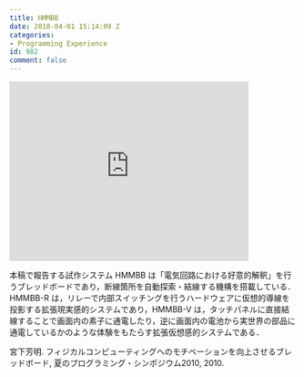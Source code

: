 ```yaml
---
title: HMMBB
date: 2010-04-01 15:14:09 Z
categories:
- Programming Experience
id: 982
comment: false
---
```


<iframe width="420" height="315" src="https://www.youtube.com/embed/CAHaTn8PPjA" frameborder="0" allowfullscreen></iframe>


本稿で報告する試作システム HMMBB は「電気回路における好意的解釈」を行うブレッドボードであり，断線箇所を自動探索・結線する機構を搭載している．HMMBB-R は，リレーで内部スイッチングを行うハードウェアに仮想的導線を投影する拡張現実感的システムであり，HMMBB-V は，タッチパネルに直接結線することで画面内の素子に通電したり，逆に画面内の電池から実世界の部品に通電しているかのような体験をもたらす拡張仮想感的システムである．

宮下芳明. フィジカルコンピューティングへのモチベーションを向上させるブレッドボード, 夏のプログラミング・シンポジウム2010, 2010.
